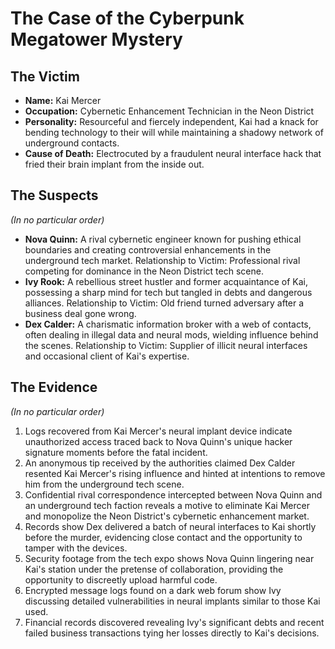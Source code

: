 # The Case of the Cyberpunk Megatower Mystery

## The Victim
- **Name:** Kai Mercer
- **Occupation:** Cybernetic Enhancement Technician in the Neon District
- **Personality:** Resourceful and fiercely independent, Kai had a knack for bending technology to their will while maintaining a shadowy network of underground contacts.
- **Cause of Death:** Electrocuted by a fraudulent neural interface hack that fried their brain implant from the inside out.

## The Suspects
*(In no particular order)*
- **Nova Quinn:** A rival cybernetic engineer known for pushing ethical boundaries and creating controversial enhancements in the underground tech market. Relationship to Victim: Professional rival competing for dominance in the Neon District tech scene.
- **Ivy Rook:** A rebellious street hustler and former acquaintance of Kai, possessing a sharp mind for tech but tangled in debts and dangerous alliances. Relationship to Victim: Old friend turned adversary after a business deal gone wrong.
- **Dex Calder:** A charismatic information broker with a web of contacts, often dealing in illegal data and neural mods, wielding influence behind the scenes. Relationship to Victim: Supplier of illicit neural interfaces and occasional client of Kai's expertise.

## The Evidence
*(In no particular order)*
1. Logs recovered from Kai Mercer's neural implant device indicate unauthorized access traced back to Nova Quinn's unique hacker signature moments before the fatal incident.
2. An anonymous tip received by the authorities claimed Dex Calder resented Kai Mercer's rising influence and hinted at intentions to remove him from the underground tech scene.
3. Confidential rival correspondence intercepted between Nova Quinn and an underground tech faction reveals a motive to eliminate Kai Mercer and monopolize the Neon District's cybernetic enhancement market.
4. Records show Dex delivered a batch of neural interfaces to Kai shortly before the murder, evidencing close contact and the opportunity to tamper with the devices.
5. Security footage from the tech expo shows Nova Quinn lingering near Kai's station under the pretense of collaboration, providing the opportunity to discreetly upload harmful code.
6. Encrypted message logs found on a dark web forum show Ivy discussing detailed vulnerabilities in neural implants similar to those Kai used.
7. Financial records discovered revealing Ivy's significant debts and recent failed business transactions tying her losses directly to Kai's decisions.